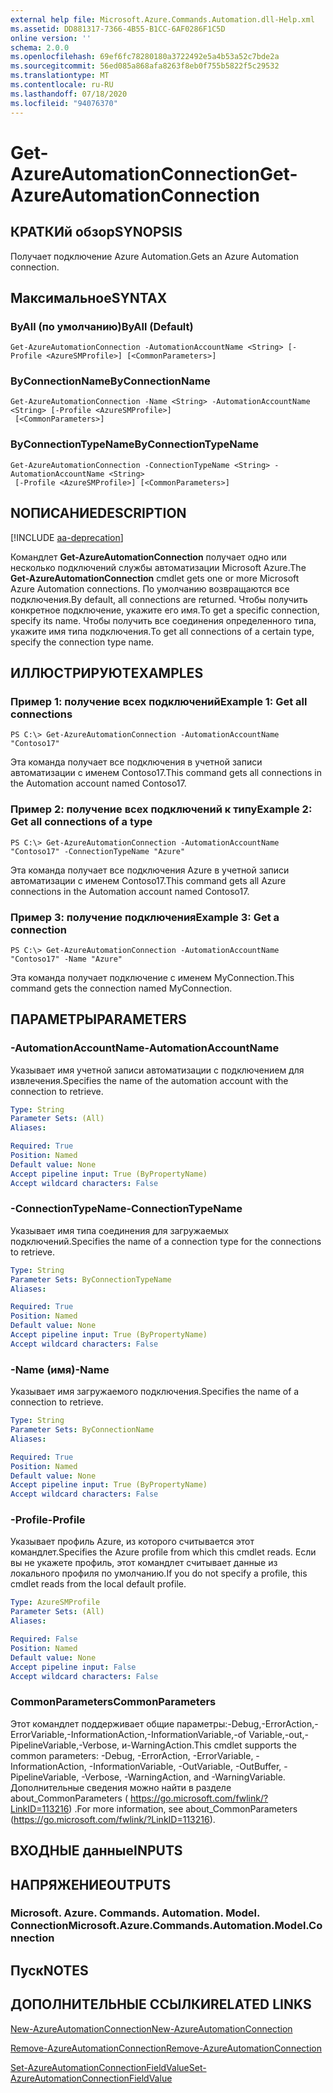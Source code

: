 ```yaml
---
external help file: Microsoft.Azure.Commands.Automation.dll-Help.xml
ms.assetid: DD881317-7366-4B55-B1CC-6AF0286F1C5D
online version: ''
schema: 2.0.0
ms.openlocfilehash: 69ef6fc78280180a3722492e5a4b53a52c7bde2a
ms.sourcegitcommit: 56ed085a868afa8263f8eb0f755b5822f5c29532
ms.translationtype: MT
ms.contentlocale: ru-RU
ms.lasthandoff: 07/18/2020
ms.locfileid: "94076370"
---
```

# <span data-ttu-id="f8227-101">Get-AzureAutomationConnection</span><span class="sxs-lookup"><span data-stu-id="f8227-101">Get-AzureAutomationConnection</span></span>

## <span data-ttu-id="f8227-102">КРАТКИй обзор</span><span class="sxs-lookup"><span data-stu-id="f8227-102">SYNOPSIS</span></span>

<span data-ttu-id="f8227-103">Получает подключение Azure Automation.</span><span class="sxs-lookup"><span data-stu-id="f8227-103">Gets an Azure Automation connection.</span></span>

## <span data-ttu-id="f8227-104">Максимальное</span><span class="sxs-lookup"><span data-stu-id="f8227-104">SYNTAX</span></span>

### <span data-ttu-id="f8227-105">ByAll (по умолчанию)</span><span class="sxs-lookup"><span data-stu-id="f8227-105">ByAll (Default)</span></span>
```
Get-AzureAutomationConnection -AutomationAccountName <String> [-Profile <AzureSMProfile>] [<CommonParameters>]
```

### <span data-ttu-id="f8227-106">ByConnectionName</span><span class="sxs-lookup"><span data-stu-id="f8227-106">ByConnectionName</span></span>
```
Get-AzureAutomationConnection -Name <String> -AutomationAccountName <String> [-Profile <AzureSMProfile>]
 [<CommonParameters>]
```

### <span data-ttu-id="f8227-107">ByConnectionTypeName</span><span class="sxs-lookup"><span data-stu-id="f8227-107">ByConnectionTypeName</span></span>
```
Get-AzureAutomationConnection -ConnectionTypeName <String> -AutomationAccountName <String>
 [-Profile <AzureSMProfile>] [<CommonParameters>]
```

## <span data-ttu-id="f8227-108">NОПИСАНИЕ</span><span class="sxs-lookup"><span data-stu-id="f8227-108">DESCRIPTION</span></span>

[!INCLUDE [aa-deprecation](../include/aa-deprecation.md)]

<span data-ttu-id="f8227-109">Командлет **Get-AzureAutomationConnection** получает одно или несколько подключений службы автоматизации Microsoft Azure.</span><span class="sxs-lookup"><span data-stu-id="f8227-109">The **Get-AzureAutomationConnection** cmdlet gets one or more Microsoft Azure Automation connections.</span></span>
<span data-ttu-id="f8227-110">По умолчанию возвращаются все подключения.</span><span class="sxs-lookup"><span data-stu-id="f8227-110">By default, all connections are returned.</span></span>
<span data-ttu-id="f8227-111">Чтобы получить конкретное подключение, укажите его имя.</span><span class="sxs-lookup"><span data-stu-id="f8227-111">To get a specific connection, specify its name.</span></span>
<span data-ttu-id="f8227-112">Чтобы получить все соединения определенного типа, укажите имя типа подключения.</span><span class="sxs-lookup"><span data-stu-id="f8227-112">To get all connections of a certain type, specify the connection type name.</span></span>

## <span data-ttu-id="f8227-113">ИЛЛЮСТРИРУЮТ</span><span class="sxs-lookup"><span data-stu-id="f8227-113">EXAMPLES</span></span>

### <span data-ttu-id="f8227-114">Пример 1: получение всех подключений</span><span class="sxs-lookup"><span data-stu-id="f8227-114">Example 1: Get all connections</span></span>
```
PS C:\> Get-AzureAutomationConnection -AutomationAccountName "Contoso17"
```

<span data-ttu-id="f8227-115">Эта команда получает все подключения в учетной записи автоматизации с именем Contoso17.</span><span class="sxs-lookup"><span data-stu-id="f8227-115">This command gets all connections in the Automation account named Contoso17.</span></span>

### <span data-ttu-id="f8227-116">Пример 2: получение всех подключений к типу</span><span class="sxs-lookup"><span data-stu-id="f8227-116">Example 2: Get all connections of a type</span></span>
```
PS C:\> Get-AzureAutomationConnection -AutomationAccountName "Contoso17" -ConnectionTypeName "Azure"
```

<span data-ttu-id="f8227-117">Эта команда получает все подключения Azure в учетной записи автоматизации с именем Contoso17.</span><span class="sxs-lookup"><span data-stu-id="f8227-117">This command gets all Azure connections in the Automation account named Contoso17.</span></span>

### <span data-ttu-id="f8227-118">Пример 3: получение подключения</span><span class="sxs-lookup"><span data-stu-id="f8227-118">Example 3: Get a connection</span></span>
```
PS C:\> Get-AzureAutomationConnection -AutomationAccountName "Contoso17" -Name "Azure"
```

<span data-ttu-id="f8227-119">Эта команда получает подключение с именем MyConnection.</span><span class="sxs-lookup"><span data-stu-id="f8227-119">This command gets the connection named MyConnection.</span></span>

## <span data-ttu-id="f8227-120">ПАРАМЕТРЫ</span><span class="sxs-lookup"><span data-stu-id="f8227-120">PARAMETERS</span></span>

### <span data-ttu-id="f8227-121">-AutomationAccountName</span><span class="sxs-lookup"><span data-stu-id="f8227-121">-AutomationAccountName</span></span>
<span data-ttu-id="f8227-122">Указывает имя учетной записи автоматизации с подключением для извлечения.</span><span class="sxs-lookup"><span data-stu-id="f8227-122">Specifies the name of the automation account with the connection to retrieve.</span></span>

```yaml
Type: String
Parameter Sets: (All)
Aliases: 

Required: True
Position: Named
Default value: None
Accept pipeline input: True (ByPropertyName)
Accept wildcard characters: False
```

### <span data-ttu-id="f8227-123">-ConnectionTypeName</span><span class="sxs-lookup"><span data-stu-id="f8227-123">-ConnectionTypeName</span></span>
<span data-ttu-id="f8227-124">Указывает имя типа соединения для загружаемых подключений.</span><span class="sxs-lookup"><span data-stu-id="f8227-124">Specifies the name of a connection type for the connections to retrieve.</span></span>

```yaml
Type: String
Parameter Sets: ByConnectionTypeName
Aliases: 

Required: True
Position: Named
Default value: None
Accept pipeline input: True (ByPropertyName)
Accept wildcard characters: False
```

### <span data-ttu-id="f8227-125">-Name (имя)</span><span class="sxs-lookup"><span data-stu-id="f8227-125">-Name</span></span>
<span data-ttu-id="f8227-126">Указывает имя загружаемого подключения.</span><span class="sxs-lookup"><span data-stu-id="f8227-126">Specifies the name of a connection to retrieve.</span></span>

```yaml
Type: String
Parameter Sets: ByConnectionName
Aliases: 

Required: True
Position: Named
Default value: None
Accept pipeline input: True (ByPropertyName)
Accept wildcard characters: False
```

### <span data-ttu-id="f8227-127">-Profile</span><span class="sxs-lookup"><span data-stu-id="f8227-127">-Profile</span></span>
<span data-ttu-id="f8227-128">Указывает профиль Azure, из которого считывается этот командлет.</span><span class="sxs-lookup"><span data-stu-id="f8227-128">Specifies the Azure profile from which this cmdlet reads.</span></span>
<span data-ttu-id="f8227-129">Если вы не укажете профиль, этот командлет считывает данные из локального профиля по умолчанию.</span><span class="sxs-lookup"><span data-stu-id="f8227-129">If you do not specify a profile, this cmdlet reads from the local default profile.</span></span>

```yaml
Type: AzureSMProfile
Parameter Sets: (All)
Aliases: 

Required: False
Position: Named
Default value: None
Accept pipeline input: False
Accept wildcard characters: False
```

### <span data-ttu-id="f8227-130">CommonParameters</span><span class="sxs-lookup"><span data-stu-id="f8227-130">CommonParameters</span></span>
<span data-ttu-id="f8227-131">Этот командлет поддерживает общие параметры:-Debug,-ErrorAction,-ErrorVariable,-InformationAction,-InformationVariable,-of Variable,-out,-PipelineVariable,-Verbose, и-WarningAction.</span><span class="sxs-lookup"><span data-stu-id="f8227-131">This cmdlet supports the common parameters: -Debug, -ErrorAction, -ErrorVariable, -InformationAction, -InformationVariable, -OutVariable, -OutBuffer, -PipelineVariable, -Verbose, -WarningAction, and -WarningVariable.</span></span> <span data-ttu-id="f8227-132">Дополнительные сведения можно найти в разделе about_CommonParameters ( https://go.microsoft.com/fwlink/?LinkID=113216) .</span><span class="sxs-lookup"><span data-stu-id="f8227-132">For more information, see about_CommonParameters (https://go.microsoft.com/fwlink/?LinkID=113216).</span></span>

## <span data-ttu-id="f8227-133">ВХОДНЫЕ данные</span><span class="sxs-lookup"><span data-stu-id="f8227-133">INPUTS</span></span>

## <span data-ttu-id="f8227-134">НАПРЯЖЕНИЕ</span><span class="sxs-lookup"><span data-stu-id="f8227-134">OUTPUTS</span></span>

### <span data-ttu-id="f8227-135">Microsoft. Azure. Commands. Automation. Model. Connection</span><span class="sxs-lookup"><span data-stu-id="f8227-135">Microsoft.Azure.Commands.Automation.Model.Connection</span></span>

## <span data-ttu-id="f8227-136">Пуск</span><span class="sxs-lookup"><span data-stu-id="f8227-136">NOTES</span></span>

## <span data-ttu-id="f8227-137">ДОПОЛНИТЕЛЬНЫЕ ССЫЛКИ</span><span class="sxs-lookup"><span data-stu-id="f8227-137">RELATED LINKS</span></span>

[<span data-ttu-id="f8227-138">New-AzureAutomationConnection</span><span class="sxs-lookup"><span data-stu-id="f8227-138">New-AzureAutomationConnection</span></span>](./New-AzureAutomationConnection.md)

[<span data-ttu-id="f8227-139">Remove-AzureAutomationConnection</span><span class="sxs-lookup"><span data-stu-id="f8227-139">Remove-AzureAutomationConnection</span></span>](./Remove-AzureAutomationConnection.md)

[<span data-ttu-id="f8227-140">Set-AzureAutomationConnectionFieldValue</span><span class="sxs-lookup"><span data-stu-id="f8227-140">Set-AzureAutomationConnectionFieldValue</span></span>](./Set-AzureAutomationConnectionFieldValue.md)


